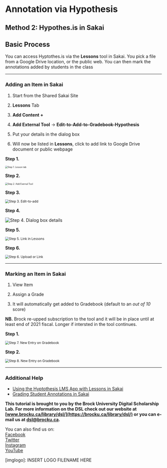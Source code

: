 # Annotation via Hypothesis

## Method 2: Hypothes.is in Sakai





## Basic Process

You can access Hyptothes.is via the **Lessons** tool in Sakai. You pick a file from a Google Drive location, or the public web. You can then mark the annotations added by students in the class

----

### Adding an Item in Sakai

1. Start from the Shared Sakai Site

2. **Lessons** Tab

3. **Add Content +**

4. **Add External Tool** -> **Edit-to-Add-to-Gradebook-Hypothesis**

5. Put your details in the dialog box

6. Will now be listed in **Lessons**, click to add link to Google Drive document or public webpage

   

**Step 1.**



<img src="method_2_step_1.png" alt="Step 1. Lesson tab" style="zoom:50%;" />

**Step 2.**



<img src="method_2_step_2.png" alt="Step 2. Add Exernal Tool " style="zoom:50%;" />

**Step 3.**


<img src="method_2_step_3.png" alt="Step 3. Edit-to-add " style="zoom:75%;" />

**Step 4.**


<img src="method_2_step_4.png" alt="Step 4. Dialog box details"/>

**Step 5.**


<img src="method_2_step_5.png" alt="Step 5. Link in Lessons" style="zoom:75%;" />

**Step 6.**


<img src="method_2_step_6.png" alt="Step 6. Upload or Link" style="zoom:75%;" />




----
### Marking an Item in Sakai

1. View Item

2. Assign a Grade

3. It will automatically get added to Gradebook (default to an _out of 10_ score)



**NB.** Brock re-upped subscription to the tool and it will be in place until at least end of 2021 fiscal. Longer if intersted in the tool continues.



**Step 1.**





<img src="method_2_step_7.png" alt="Step 7. New Entry on Gradebook" style="zoom:75%;" />

**Step 2.**





<img src="method_2_step_8.png" alt="Step 8. New Entry on Gradebook"  style="zoom:75%;" />





----

### Additional Help

- [Using the Hyptothesis LMS App with Lessons in Sakai](https://web.hypothes.is/help/using-the-hypothesis-lms-app-with-lessons-in-sakai/)
- [Grading Student Annotations in Sakai](https://web.hypothes.is/help/grading-student-annotations-in-sakai/)


**This tutorial is brought to you by the Brock University Digital Scholarship Lab.  For more information on the DSL check out our website at [www.brocku.ca/library/dsl/](https://brocku.ca/library/dsl/) or you can e-mail us at dsl@brocku.ca.**  

You can also find us on:  
[Facebook](https://www.facebook.com/Brock-University-Digital-Scholarship-Lab-349407235866792/)  
[Twitter](https://twitter.com/brock_dsl)  
[Instagram](https://www.instagram.com/brock_dsl/?hl=en)  
[YouTube](https://www.youtube.com/channel/UC2eEqPkDo-1N3qilxv-N_1g/featured?view_as=subscriber)










<!--- Please use reference style images so that it is easier to update pictures later --->

[imglogo]: INSERT LOGO FILENAME HERE
